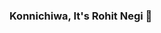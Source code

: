 ### Konnichiwa, It's Rohit Negi 👋

<!--
1. "Passionate SDE & Data Science Enthusiast | Full Stack Developer 🚀"
2. "Transforming ideas into code | Data-driven innovator | SDE at heart 💻"
3. "Fueling curiosity in Data Science | Crafting solutions as a Full Stack Developer 📊🖥️"
4. "Solving complex problems with code | Data Science aficionado | Full Stack Developer 🔍💡"
5. "Code architect with a love for data | Bridging gaps as a Full Stack Developer 🌐📈"
6. "Building tomorrow's tech today | SDE & Data Science Explorer | Full Stack Developer 🌟"
7. "Passionate about SDE, Data Science, and Full Stack Development | Coding for a better future 🌐💻"
8. "Innovative SDE weaving through data landscapes | Full Stack Developer crafting digital solutions 🛠️📊"
-->
